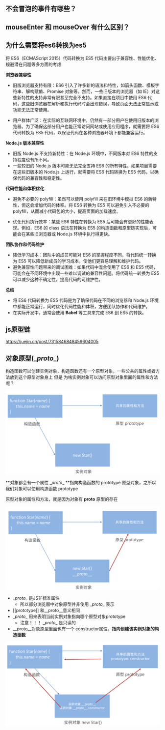## 不会冒泡的事件有哪些？

## mouseEnter 和 mouseOver 有什么区别？





## 为什么需要将es6转换为es5

将 ES6（ECMAScript 2015）代码转换为 ES5 代码主要出于兼容性、性能优化、规避潜在问题等多方面的考虑

**浏览器兼容性**

-   旧版浏览器支持有限：ES6 引入了许多新的语法和特性，如箭头函数、模板字符串、解构赋值、Promise 对象等。然而，一些旧版本的浏览器（如 IE）对这些新特性的支持非常有限甚至完全不支持。如果直接在项目中使用 ES6 代码，这些旧浏览器在解析和执行代码时会出现错误，导致页面无法正常显示或功能无法正常使用。

-   用户群体广泛：在实际的互联网环境中，仍然有一部分用户在使用旧版本的浏览器。为了确保这部分用户也能正常访问网站或使用应用程序，就需要将 ES6 代码转换为 ES5 代码，以保证代码在各种浏览器环境下都能兼容运行。


**Node.js 版本兼容性**

-   旧版 Node.js 不支持新特性：在 Node.js 环境中，不同版本对 ES6 特性的支持程度也有所不同。
-   一些较旧的 Node.js 版本可能无法完全支持 ES6 的所有特性。如果项目需要在这些旧版本的 Node.js 上运行，就需要将 ES6 代码转换为 ES5 代码，以确保代码的兼容性和稳定性。

**代码性能和体积优化**

-   避免不必要的 polyfill：虽然可以使用 polyfill 来在旧环境中模拟 ES6 的新特性，但这会增加代码的体积。将 ES6 转换为 ES5 可以避免引入不必要的 polyfill，从而减小代码包的大小，提高页面的加载速度。

-   优化代码执行效率：某些 ES6 特性在转换为 ES5 后可能会有更好的性能表现。例如，ES6 的 class 语法在转换为 ES5 的构造函数和原型链实现后，可能会在某些旧浏览器或 Node.js 环境中执行得更快。
    

**团队协作和代码维护**

-   降低学习成本：团队中的成员可能对 ES6 的掌握程度不同。将代码统一转换为 ES5 可以降低新成员的学习成本，使他们更容易理解和维护代码。
-   避免兼容性问题带来的调试困难：如果代码中混合使用了 ES6 和 ES5 代码，可能会在不同环境中出现一些难以调试的兼容性问题。将代码统一转换为 ES5 可以减少这种不确定性，提高代码的可维护性。

**总结**

-   将 ES6 代码转换为 ES5 代码是为了确保代码在不同的浏览器和 Node.js 环境中都能正常运行，同时优化代码性能和体积，方便团队协作和代码维护。
-   在实际开发中，通常会使用 **Babel** 等工具来完成 ES6 到 ES5 的转换。



## js原型链

https://juejin.cn/post/7315846848459604005


## 对象原型(\__proto__)
构造函数可以创建实例对象，构造函数还有一个原型对象，一些公共的属性或者方法放到这个原型对象身上
但是 为啥实例对象可以访问原型对象里面的属性和方法呢？

![1730374411200](assets/1730374411200.png)

**对象都会有一个属性 \__proto__ **指向构造函数的 prototype 原型对象，之所以我们对象可以使用构造函数 prototype  

原型对象的属性和方法，就是因为对象有 __proto__ 原型的存在

![1730374466994](assets/1730374466994.png)

-   \__proto__ 是JS非标准属性
    -   所以部分浏览器中对象原型并非使用 \__proto__ 表示
-   [[prototype]] 和\__proto__意义相同 
-   \__proto__ 用来表明当前实例对象指向哪个原型对象prototype
    -   注意！！！ \__proto__ 是只读的
-   \__proto__对象原型里面也有一个 constructor属性，**指向创建该实例对象的构造函数**

![1730376856183](assets/1730376856183.png)